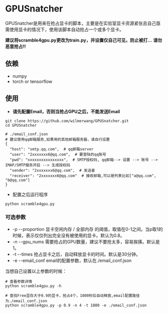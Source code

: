 # GPUSnatcher

GPUSnatcher是用来在抢占显卡的脚本，主要是在实验室显卡资源紧张且自己亟需使用显卡的情况下，使用该脚本自动抢占一个或多个显卡。

**建议将scramble4gpu.py更改为train.py，并设置仅自己可见，防止被打...**
**请勿恶意抢占!!**

## 依赖

- numpy
- torch or tensorflow

## 使用

- **请先配置Email，否则当抢占GPU之后，不能发送Email**

```
git clone https://github.com/wilmerwang/GPUSnatcher.git
cd GPUSnatcher

# ./email_conf.json
# 建议使用qq邮箱服务,如果用的其他邮箱服务器，请自行设置
{
  "host": "smtp.qq.com",  # qq邮箱server
  "user": "2xxxxxxx6@qq.com",  # 要登陆的qq账号
  "pwd": "xxxxxxxxxxxxxxxx",  # SMTP授权码, qq邮箱--> 设置 --> 账号 --> IMAP/SMTP服务开启 --> 生成授权码
  "sender": "2xxxxxxx6@qq.com",  # 发送者
  "receiver": "2xxxxxxx6@qq.com"  # 接收邮箱,可以是列表比如["a@qq.com", "b@qq.com"]
}
```

- 配置之后运行程序

```shell
python scramble4gpu.py
```

### 可选参数

- -p --proportion 显卡空闲内存 / 全部内存 的阈值，取值在0-1之间。当p取1的时候，表示仅仅列出完全没有被使用的显卡。默认为0.8。
- -n --gpu_nums 需要抢占的GPU数量，建议不要抢太多，容易挨揍。默认是1。
- -t --times 抢占显卡之后，自动释放显卡的时间。默认是30分钟。
- -e --email_conf email的配置参数，默认在./email_conf.json

当想自己设置以上参数的时候：

```shell
# 查看参数详情
python scramble4gpu.py -h

# 查找Free显存大于0.9的显卡，抢占4个，1800秒后自动释放,email配置路径为./email_conf.json
python scramble4gpu.py -p 0.9 -n 4 -t 1800 -e ./email_conf.json
```
